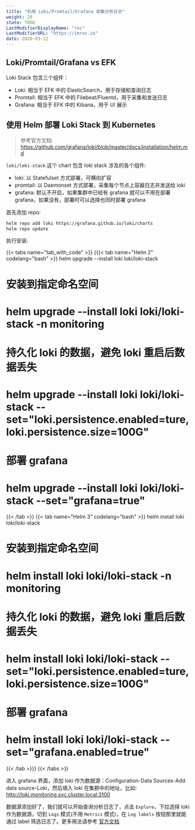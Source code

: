 ```yaml
---
title: "利用 Loki/Promtail/Grafana 收集分析日志"
weight: 20
state: TODO
LastModifierDisplayName: "roc"
LastModifierURL: "https://imroc.io"
date: 2020-03-12
---
```


## Loki/Promtail/Grafana vs EFK

Loki Stack 包含三个组件：

* Loki: 相当于 EFK 中的 ElasticSearch，用于存储和查询日志
* Promtail: 相当于 EFK 中的 Filebeat/Fluentd，用于采集和发送日志
* Grafana: 相当于 EFK 中的 Kibana，用于 UI 展示

## 使用 Helm 部署 Loki Stack 到 Kubernetes

> 参考官方文档: https://github.com/grafana/loki/blob/master/docs/installation/helm.md

`loki/loki-stack` 这个 chart 包含 loki stack 涉及的各个组件:

* loki: 以 Statefulset 方式部署，可横向扩容
* promtail: 以 Daemonset 方式部署，采集每个节点上容器日志并发送给 loki
* grafana: 默认不开启，如果集群中已经有 grafana 就可以不用在部署 grafana，如果没有，部署时可以选择也同时部署 grafana

首先添加 repo:

``` bash
helm repo add loki https://grafana.github.io/loki/charts
helm repo update
```

执行安装:

{{< tabs name="tab_with_code" >}}
{{{< tab name="Helm 2" codelang="bash" >}}
helm upgrade --install loki loki/loki-stack
# 安装到指定命名空间
# helm upgrade --install loki loki/loki-stack -n monitoring
# 持久化 loki 的数据，避免 loki 重启后数据丢失
# helm upgrade --install loki loki/loki-stack --set="loki.persistence.enabled=ture,loki.persistence.size=100G"
# 部署 grafana
# helm upgrade --install loki loki/loki-stack --set="grafana=true"
{{< /tab >}}
{{< tab name="Helm 3" codelang="bash" >}}
helm install loki loki/loki-stack
# 安装到指定命名空间
# helm install loki loki/loki-stack -n monitoring
# 持久化 loki 的数据，避免 loki 重启后数据丢失
# helm install loki loki/loki-stack --set="loki.persistence.enabled=ture,loki.persistence.size=100G"
# 部署 grafana
# helm install loki loki/loki-stack --set="grafana.enabled=true"
{{< /tab >}}}
{{< /tabs >}}

进入 grafana 界面，添加 loki 作为数据源：Configuration-Data Sources-Add data source-Loki，然后填入 loki 在集群中的地址，比如: http://loki.monitoring.svc.cluster.local:3100

数据源添加好了，我们就可以开始查询分析日志了，点击 `Explore`，下拉选择 loki 作为数据源，切到 `Logs` 模式(不用 `Metrics` 模式)，在 `Log labels` 按钮那里就能通过 label 筛选日志了。更多用法请参考 [官方文档](https://github.com/grafana/loki/tree/master/docs)
